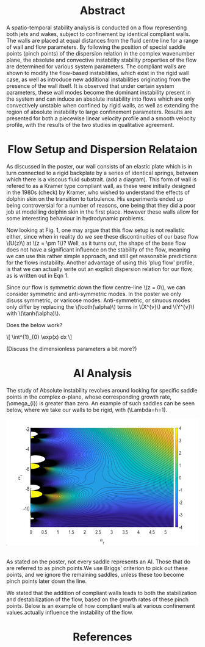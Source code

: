 <!-- <html> -->
<head>
<script type="text/javascript" id="MathJax-script" async
  src="https://cdn.jsdelivr.net/npm/mathjax@3/es5/tex-mml-chtml.js">
</script>
</head>

<body>
<h1> </h1>
<h1 style="text-align: center;"> Abstract </h1>
A spatio-temporal stability analysis is conducted on a flow representing both jets and wakes, subject to confinement by identical compliant walls. The walls are placed at equal distances from the fluid centre line for a range of wall and flow parameters. By following the position of special saddle points (pinch points) of the dispersion relation in the complex wavenumber plane, the absolute and convective instability stability properties of the flow are determined for various system parameters. The compliant walls are shown to modify the flow-based instabilities, which exist in the rigid wall case, as well as introduce new additional instabilities originating from the presence of the wall itself. It is observed that under certain system parameters, these wall modes become the dominant instability present in the system and can induce an absolute instability into flows which are only convectively unstable when confined by rigid walls, as well as extending the region of absolute instability to large confinement parameters. Results are presented for both a piecewise linear velocity profile and a smooth velocity profile, with the results of the two studies in qualitative agreement. 
<h1> </h1> 

<h1 style="text-align: center;"> Flow Setup and Dispersion Relataion </h1>

As discussed in the poster, our wall consists of an elastic plate which is in turn connected to a rigid backplate by a series of identical springs, between which there is a viscous fluid substrait. (add a diagram). This form of wall is refered to as a Kramer type compliant wall, as these were initially designed in the 1980s (check) by Kramer, who wished to understand the effects of dolphin skin on the transition to turbulence. His experiments ended up being controversial for a number of reasons, one being that they did a poor job at modelling dolphin skin in the first place. However these walls allow for some interesting behaviour in hydrodynamic problems. 

<p>Now looking at Fig. 1, one may argue that this flow setup is not realistic either, since when in reality do we see these discontinuities of our base flow \(U(z)\) at \(z = \pm 1\)? Well, as it turns out, the shape of the base flow does not have a significant influence on the stability of the flow, meaning we can use this rather simple approach, and still get reasonable predictions for the flows instability. Another advantage of using this 'plug flow' profile, is that we can actually write out an explicit dispersion relation for our flow, as is written out in Eqn 1.</p> 

<p>Since our flow is symmetric down the flow centre-line \(z = 0\), we can consider symmetric and anti-symmetric modes. In the poster we only disuss symmetric, or varicose modes. Anti-symmetric, or sinuous modes only differ by replacing the \(\coth(\alpha)\) terms in \(X^{v}\) and \(Y^{v}\) with \(\tanh(\alpha)\).</p>

Does the below work? 

<p> \[ \int^{1}_{0} \exp(x) dx \] </p>

(Discuss the dimensionless parameters a bit more?)
<h1> </h1>
<h1 style="text-align: center;"> AI Analysis </h1>

The study of Absolute instability revolves around looking for specific saddle points in the complex $\alpha$-plane, whose corresponding growth rate, \(\omega_{i}\) is greater than zero. An example of such saddles can be seen below, where we take our walls to be rigid, with \(\Lambda=h=1\). 

<!-- [alt text](Merge_saddles.jpg) -->
<img class="center" src="Merge_saddles.jpg" alt="Pinch points in the complex wavenumber plane." width="textwidth" height="333">
<br> 
<br>
<!-- br is a line break  -->

As stated on the poster, not every saddle represents an AI. Those that do are referred to as pinch points.We use Briggs' criterion to pick out these points, and we ignore the remaining saddles, unless these too become pinch points later down the line. 

We stated that the addition of compliant walls leads to both the stabilization and destabilization of the flow, based on the growth rates of these pinch points. Below is an example of how compliant walls at various confinement values actually influence the instability of the flow.   

<h1> </h1>
<h1 style="text-align: center;"> References </h1>
<!-- a note on the nondimensionalisation  -->

</body>
<!-- </html> -->
